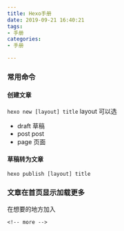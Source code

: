 ```yaml
---
title: Hexo手册
date: 2019-09-21 16:40:21
tags:
- 手册
categories:
- 手册

---
```



### 常用命令

#### 创建文章
`hexo new [layout] title`
layout 可以选
- draft
草稿
- post
post
- page
页面

#### 草稿转为文章
`hexo publish [layout] title`

### 文章在首页显示加载更多

在想要的地方加入
```
<!-- more -->
```

<!-- more -->

